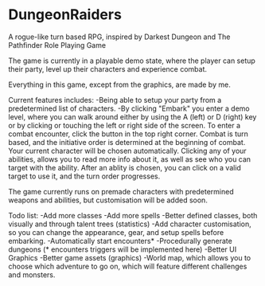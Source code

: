 # DungeonRaiders
A rogue-like turn based RPG, inspired by Darkest Dungeon and The Pathfinder Role Playing Game

The game is currently in a playable demo state, where the player can setup their party, level up their characters and experience combat.

Everything in this game, except from the graphics, are made by me. 

Current features includes:
-Being able to setup your party from a predetermined list of characters.
-By clicking "Embark" you enter a demo level, where you can walk around either by using the A (left) or D (right) key or by clicking or touching the left or right side of the screen.
To enter a combat encounter, click the button in the top right corner. Combat is turn based, and the initiative order is determined at the beginning of combat. Your current character will be chosen automatically. Clicking any of your abilities, allows you to read more info about it, as well as see who you can target with the ability. After an ablity is chosen, you can click on a valid target to use it, and the turn order progresses.

The game currently runs on premade characters with predetermined weapons and abilities, but customisation will be added soon.


Todo list:
-Add more classes
-Add more spells
-Better defined classes, both visually and through talent trees (statistics) 
-Add character customisation, so you can change the appearance, gear, and setup spells before embarking.
-Automatically start encounters*
-Procedurally generate dungeons (* encounters triggers will be implemented here)
-Better UI Graphics
-Better game assets (graphics)
-World map, which allows you to choose which adventure to go on, which will feature different challenges and monsters.
